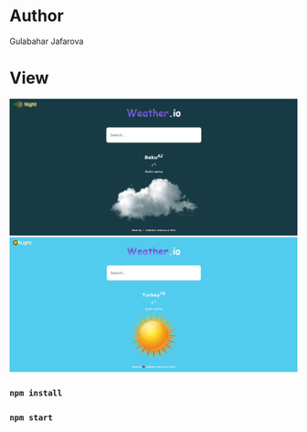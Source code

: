 # Author

Gulabahar Jafarova

# View

<img src="https://github.com/jafarovagulbahar/weather-app/blob/master/src/img/baku.jpg" alt=" Baku Weather" />
<img src="https://github.com/jafarovagulbahar/weather-app/blob/master/src/img/turkey.jpg" alt=" Turkey Weather" />

### `npm install`

### `npm start`


